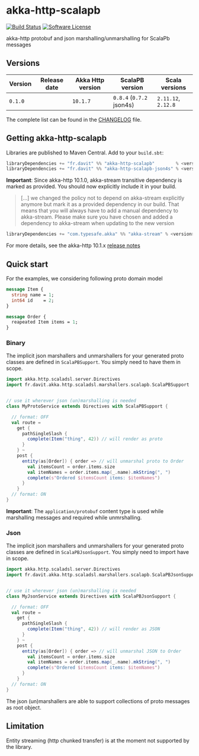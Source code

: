 # akka-http-scalapb

[![Build Status](https://travis-ci.org/RustedBones/akka-http-scalapb.svg?branch=master&style=flat)](https://travis-ci.org/RustedBones/akka-http-scalapb)
[![Software License](https://img.shields.io/badge/license-Apache%202-brightgreen.svg?style=flat)](LICENSE)


akka-http protobuf and json marshalling/unmarshalling for ScalaPb messages


## Versions

| Version | Release date | Akka Http version | ScalaPB version          | Scala versions      |
| ------- | ------------ | ----------------- | ------------------------ | ------------------- |
| `0.1.0` |              | `10.1.7`          | `0.8.4` (`0.7.2` json4s) | `2.11.12`, `2.12.8` |

The complete list can be found in the [CHANGELOG](CHANGELOG.md) file.

## Getting akka-http-scalapb

Libraries are published to Maven Central. Add to your `build.sbt`:

```scala
libraryDependencies += "fr.davit" %% "akka-http-scalapb"        % <version> // binary support
libraryDependencies += "fr.davit" %% "akka-http-scalapb-json4s" % <version> // json support
```

**Important**: Since akka-http 10.1.0, akka-stream transitive dependency is marked as provided. You should now explicitly
include it in your build.

> [...] we changed the policy not to depend on akka-stream explicitly anymore but mark it as a provided dependency in our build. 
That means that you will always have to add a manual dependency to akka-stream. Please make sure you have chosen and 
added a dependency to akka-stream when updating to the new version

```scala
libraryDependencies += "com.typesafe.akka" %% "akka-stream" % <version> // Only Akka 2.5 supported
```

For more details, see the akka-http 10.1.x [release notes](https://doc.akka.io/docs/akka-http/current/release-notes/10.1.x.html)

## Quick start

For the examples, we considering following proto domain model 

```proto
message Item {
  string name = 1;
  int64 id    = 2;
}

message Order {
  reapeated Item items = 1;
}
```

### Binary

The implicit json marshallers and unmarshallers for your generated proto classes are defined in `ScalaPBSupport`. You
simply need to have them in scope.

```scala
import akka.http.scaladsl.server.Directives
import fr.davit.akka.http.scaladsl.marshallers.scalapb.ScalaPBSupport


// use it wherever json (un)marshalling is needed
class MyProtoService extends Directives with ScalaPBSupport {

  // format: OFF
  val route =
    get {
      pathSingleSlash {
        complete(Item("thing", 42)) // will render as proto
      }
    } ~
    post {
      entity(as[Order]) { order => // will unmarshal proto to Order
        val itemsCount = order.items.size
        val itemNames = order.items.map(_.name).mkString(", ")
        complete(s"Ordered $itemsCount items: $itemNames")
      }
    }
  // format: ON
}
```

**Important**: The `application/protobuf` content type is used while marshalling messages and required while unmrshalling.

### Json

The implicit json marshallers and unmarshallers for your generated proto classes are defined in `ScalaPBJsonSupport`. You
simply need to import have in scope.

```scala
import akka.http.scaladsl.server.Directives
import fr.davit.akka.http.scaladsl.marshallers.scalapb.ScalaPBJsonSupport


// use it wherever json (un)marshalling is needed
class MyJsonService extends Directives with ScalaPBJsonSupport {

  // format: OFF
  val route =
    get {
      pathSingleSlash {
        complete(Item("thing", 42)) // will render as JSON
      }
    } ~
    post {
      entity(as[Order]) { order => // will unmarshal JSON to Order
        val itemsCount = order.items.size
        val itemNames = order.items.map(_.name).mkString(", ")
        complete(s"Ordered $itemsCount items: $itemNames")
      }
    }
  // format: ON
}
```

The json (un)marshallers are able to support collections of proto messages as root object.

## Limitation

Entity streaming (http chunked transfer) is at the moment not supported by the library.